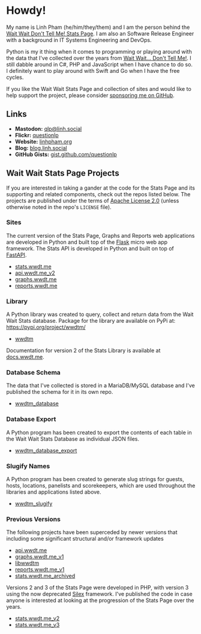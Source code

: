 # Howdy!

My name is Linh Pham (he/him/they/them) and I am the person behind the [Wait Wait Don't Tell Me! Stats Page](https://stats.wwdt.me). I am also an Software Release Engineer with a background in IT Systems Engineering and DevOps.

Python is my it thing when it comes to programming or playing around with the data that I've collected over the years from [Wait Wait... Don't Tell Me!](https://waitwait.npr.org). I still dabble around in C#, PHP and JavaScript when I have chance to do so. I definitely want to play around with Swift and Go when I have the free cycles.

If you like the Wait Wait Stats Page and collection of sites and would like to help support the project, please consider [sponsoring me on GitHub](https://github.com/sponsors/questionlp).

## Links

 * **Mastodon:** [qlp@linh.social](https://linh.social/@qlp)
 * **Flickr:** [questionlp](https://www.flickr.com/photos/questionlp)
 * **Website:** [linhpham.org](https://linhpham.org)
 * **Blog:** [blog.linh.social](https://blog.linh.social)
 * **GitHub Gists:** [gist.github.com/questionlp](https://gist.github.com/questionlp)

## Wait Wait Stats Page Projects

If you are interested in taking a gander at the code for the Stats Page and its supporting and related components, check out the repos listed below. The projects are published under the terms of [Apache License 2.0](https://www.apache.org/licenses/LICENSE-2.0) (unless otherwise noted in the repo's `LICENSE` file).

### Sites

The current version of the Stats Page, Graphs and Reports web applications are developed in Python and built top of the [Flask](https://github.com/pallets/flask) micro web app framework. The Stats API is developed in Python and built on top of [FastAPI](http://fastapi.tiangolo.com).

 * [stats.wwdt.me](https://github.com/questionlp/stats.wwdt.me)
 * [api.wwdt.me_v2](https://github.com/questionlp/api.wwdt.me_v2)
 * [graphs.wwdt.me](https://github.com/questionlp/graphs.wwdt.me)
 * [reports.wwdt.me](https://github.com/questionlp/reports.wwdt.me)

### Library

A Python library was created to query, collect and return data from the Wait Wait Stats database. Package for the library are available on PyPi at: <https://pypi.org/project/wwdtm/>

 * [wwdtm](https://github.com/questionlp/wwdtm)

Documentation for version 2 of the Stats Library is available at [docs.wwdt.me](https://docs.wwdt.me).

### Database Schema

The data that I've collected is stored in a MariaDB/MySQL database and I've published the schema for it in its own repo.

 * [wwdtm_database](https://github.com/questionlp/wwdtm_database)

### Database Export

A Python program has been created to export the contents of each table in the Wait Wait Stats Database as individual JSON files.

 * [wwdtm_database_export](https://github.com/questionlp/wwdtm_database_export)

### Slugify Names

A Python program has been created to generate slug strings for guests, hosts, locations, panelists and scorekeepers, which are used throughout the libraries and applications listed above.

 * [wwdtm_slugify](http://github.com/questionlp/wwdtm_slugify)

### Previous Versions

The following projects have been superceded by newer versions that including some significant structural and/or framework updates

 * [api.wwdt.me](https://github.com/questionlp/api.wwdt.me)
 * [graphs.wwdt.me_v1](https://github.com/questionlp/graphs.wwdt.me_v1)
 * [libwwdtm](https://github.com/questionlp/libwwdtm)
 * [reports.wwdt.me_v1](https://github.com/questionlp/reports.wwdt.me_v1)
 * [stats.wwdt.me_archived](https://github.com/questionlp/stats.wwdt.me_archived)
 
Versions 2 and 3 of the Stats Page were developed in PHP, with version 3 using the now deprecated [Silex](https://github.com/silexphp/Silex) framework. I've published the code in case anyone is interested at looking at the progression of the Stats Page over the years.

 * [stats.wwdt.me_v2](https://github.com/questionlp/stats.wwdt.me_v2)
 * [stats.wwdt.me_v3](https://github.com/questionlp/stats.wwdt.me_v3)
